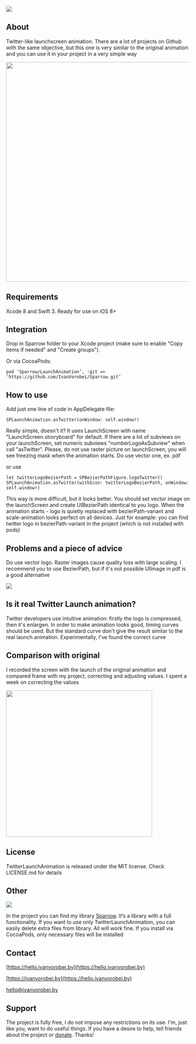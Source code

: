 <img src="https://cdn.rawgit.com/IvanVorobei/TwitterLaunchAnimation/df1b7c27/resources/twitter-launch-animation_baner.svg">

## About
Twitter-like launchscreen animation. There are a lot of projects on Github with the same objective, but this one is very similar to the original animation and you can use it in your project in a very simple way

<img src="https://cdn.rawgit.com/IvanVorobei/TwitterLaunchAnimation/df1b7c27/resources/twitter-launch-animation_mockup-preview.gif" width="600">

## Requirements
Xcode 8 and Swift 3. Ready for use on iOS 8+

## Integration

Drop in Sparrow folder to your Xcode project (make sure to enable "Copy items if needed" and "Create groups").

Or via CocoaPods:
    
    pod 'Sparrow/LaunchAnimation’, :git => 'https://github.com/IvanVorobei/Sparrow.git’

## How to use
Add just one line of code in AppDelegate file:

	SPLaunchAnimation.asTwitter(onWindow: self.window!)

Really simple, doesn't it? It uses LaunchScreen with name "LaunchScreen.stroryboard" for default. If there are a lot of subviews on your launchScreen, set numeric subviews "numberLogoAsSubview" when call "asTwitter". Please, do not use raster picture on launchScreen, you will see freezing mask when the animation starts. Do use vector one, ex. pdf

or use 

	let twitterLogoBezierPath = SPBezierPathFigure.logoTwitter()
    SPLaunchAnimation.asTwitter(withIcon: twitterLogoBezierPath, onWindow: self.window!)

This way is more difficult, but it looks better. You should set vector image on the launchScreen and create UIBezierPath identical to you logo. When the animation starts - logo is quietly replaced with bezierPath-variant and scale-animation looks perfect on all devices. Just for example: you can find twitter logo in bezierPath-variant in the project (which is not installed with pods)

## Problems and a piece of advice
Do use vector logo. Raster images cause quality loss with large scaling. I recommend you to use BezierPath, but if it's not possible UIImage in pdf is a good alternative

<img src="https://cdn.rawgit.com/IvanVorobei/TwitterLaunchAnimation/df1b7c27/resources/twiiter-launch-animation_questions.png"> 

## Is it real Twitter Launсh animation?
Twitter developers use intuitive animation: firstly the logo is compressed, then it's enlargen. In order to make animation looks good, timing curves should be used. But the standard curve don't give the result similar to the real launch animation. Experimentally, I've found the correct curve

## Comparison with original
I recorded the screen with the launch of the original animation and compared frame with my project, correcting and adjusting values. I spent a week on correcting the values

<img src="https://cdn.rawgit.com/IvanVorobei/TwitterLaunchAnimation/df1b7c27/resources/twitter-launch-animation_compare.gif" width="400"> 

## License
TwitterLaunchAnimation is released under the MIT license. Check LICENSE.md for details

## Other
<img src="https://cdn.rawgit.com/IvanVorobei/TwitterLaunchAnimation/df1b7c27/resources/powered_by_sparrow.svg"> 

In the project you can find my library [Sparrow](https://github.com/IvanVorobei/Sparrow). It’s a library with a full functionality. If you want to use only TwitterLaunchAnimation, you can easily delete extra files from library. All will work fine. If you install via CocoaPods, only necessary files will be installed

## Contact
 
[https://hello.ivanvorobei.by](https://hello.ivanvorobei.by)

[https://ivanvorobei.by](https://hello.ivanvorobei.by)

hello@ivanvorobei.by

## Support
The project is fully free, I do not impose any restrictions on its use. I'm, just like you, want to do useful things. If you have a desire to help, tell friends about the project or [donate](http://ivanvorobei.by/donate). Thanks!
